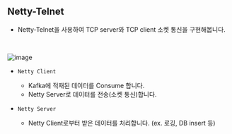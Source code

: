 ## Netty-Telnet

- Netty-Telnet을 사용하여 TCP server와 TCP client 소켓 통신을 구현해봅니다.

<br/>

![image](https://github.com/user-attachments/assets/3afa2d02-5214-4d67-9101-bde0a8be13f6)

- `Netty Client`
    - Kafka에 적재된 데이터를 Consume 합니다.
    - Netty Server로 데이터를 전송(소켓 통신)합니다.

- `Netty Server`
    - Netty Client로부터 받은 데이터를 처리합니다. (ex. 로깅, DB insert 등)
